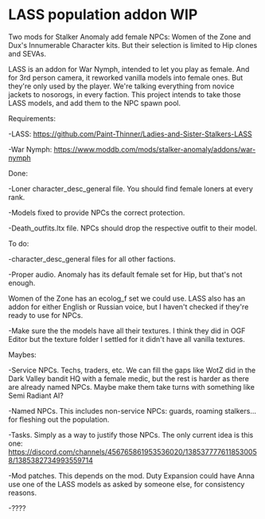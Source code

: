 # LASS population addon WIP

Two mods for Stalker Anomaly add female NPCs: Women of the Zone and Dux's Innumerable Character kits. But their selection is limited to Hip clones and SEVAs.

LASS is an addon for War Nymph, intended to let you play as female. And for 3rd person camera, it reworked vanilla models into female ones. But they're only used by the player. We're talking everything from novice jackets to nosorogs, in every faction.
This project intends to take those LASS models, and add them to the NPC spawn pool.


Requirements:

-LASS: https://github.com/Paint-Thinner/Ladies-and-Sister-Stalkers-LASS

-War Nymph: https://www.moddb.com/mods/stalker-anomaly/addons/war-nymph


Done:

-Loner character_desc_general file. You should find female loners at every rank.

-Models fixed to provide NPCs the correct protection.

-Death_outfits.ltx file. NPCs should drop the respective outfit to their model.


To do:

-character_desc_general files for all other factions.

-Proper audio. Anomaly has its default female set for Hip, but that's not enough.

Women of the Zone has an ecolog_f set we could use. LASS also has an addon for either English or Russian voice, but I haven't checked if they're ready to use for NPCs.

-Make sure the the models have all their textures. I think they did in OGF Editor but the texture folder I settled for it didn't have all vanilla textures.


Maybes:

-Service NPCs. Techs, traders, etc. We can fill the gaps like WotZ did in the Dark Valley bandit HQ with a female medic, but the rest is harder as there are already named NPCs. Maybe make them take turns with something like Semi Radiant AI?

-Named NPCs. This includes non-service NPCs: guards, roaming stalkers... for fleshing out the population.

-Tasks. Simply as a way to justify those NPCs. The only current idea is this one: https://discord.com/channels/456765861953536020/1385377776118530058/1385382734993559714

-Mod patches. This depends on the mod. Duty Expansion could have Anna use one of the LASS models as asked by someone else, for consistency reasons.

-????
